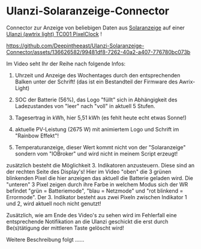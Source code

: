 # Ulanzi-Solaranzeige-Connector
Connector zur Anzeige von beliebigen Daten aus 
[Solaranzeige](https://solaranzeige.de)
auf einer 
[Ulanzi (awtrix light) TC001 PixelClock](https://www.ulanzi.de/products/ulanzi-pixel-smart-uhr-2882?_pos=1&_psq=pixel&_ss=e&_v=1.0&ref=z6pvugfl
) !


https://github.com/Deepintheeast/Ulanzi-Solaranzeige-Connector/assets/136626582/99481df8-7262-40a2-a407-776780bc073b

Im Video seht Ihr der Reihe nach folgende Infos:

1. Uhrzeit und Anzeige des Wochentages durch den entsprechenden Balken unter der Schrift! 
  (das ist ein Bestandteil der Firmware des Awrix-Light)

2. SOC der Batterie (56%), das Logo "füllt" sich in Abhängigkeit des Ladezustandes von "leer" nach "voll" in aktuell 5 Stufen.

3. Tagesertrag in kWh, hier 5,51 kWh (es fehlt heute echt etwas Sonne!)

4. aktuelle PV-Leistung (2675 W) mit animiertem Logo und Schrift im "Rainbow Effekt"!

5. Temperaturanzeige, dieser Wert kommt nicht von der "Solaranzeige" sondern vom "IOBroker" und wird nicht in meinem Script erzeugt!

zusätzlich besteht die Möglichkeit 3. Indikatoren anzusteuern. Diese sind an der rechten Seite des Display's! Hier im Video "oben" die 3 grünen blinkenden Pixel die hier anzeigen das aktuell die Batterie geladen wird. Die "unteren" 3 Pixel zeigen durch ihre Farbe in welchem Modus sich der WR befindet "grün = Batteriemode", "blau = Netzmode" und "rot blinkend = Errormode". Der 3. Indikator besteht aus zwei Pixeln zwischen Indikator 1 und 2, wird aktuell noch nicht genutzt!

Zusätzlich, wie am Ende des Video's zu sehen wird im Fehlerfall eine entsprechende Notifikation an die Ulanzi geschickt die erst durch Be(s)tätigung  der mittleren Taste gelöscht wird! 

Weitere Beschreibung folgt ......
